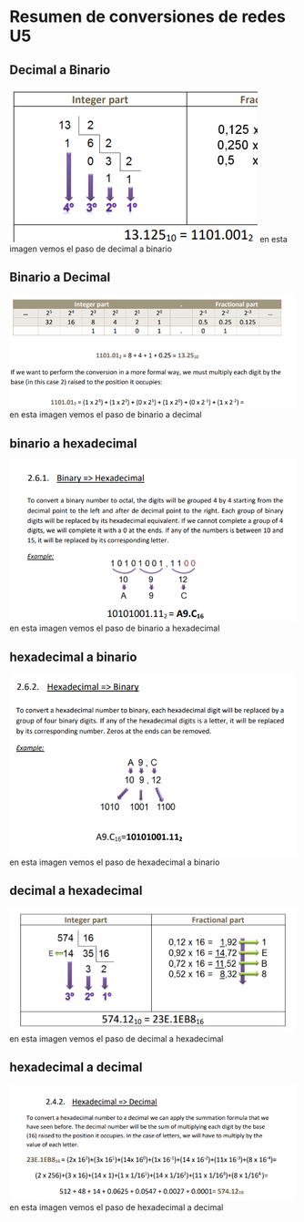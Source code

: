# Resumen de conversiones de redes U5

## Decimal a Binario
![Decimal a Binario](1.png)
en esta imagen vemos el paso de decimal a binario

<!--Ejemplo-->
## Binario a Decimal
![Decimal a Binario](2.5.png)
en esta imagen vemos el paso de binario a decimal

## binario a hexadecimal
![Decimal a Binario](3.png)
en esta imagen vemos el paso de binario a hexadecimal

## hexadecimal a binario
![Decimal a Binario](4.png)
en esta imagen vemos el paso de hexadecimal a binario

## decimal a hexadecimal
![Decimal a Binario](5.png)
en esta imagen vemos el paso de decimal a hexadecimal

## hexadecimal a decimal
![Decimal a Binario](6.png)
en esta imagen vemos el paso de hexadecimal a decimal